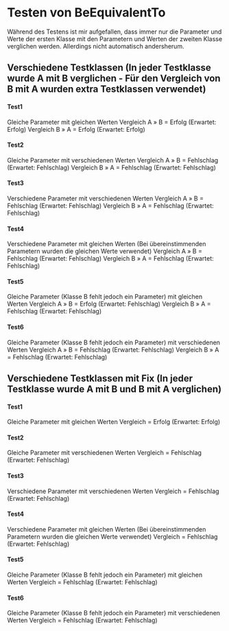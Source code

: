 # Testen von BeEquivalentTo

Während des Testens ist mir aufgefallen, dass immer nur die Parameter und Werte der ersten Klasse mit den Parametern und Werten der zweiten Klasse verglichen werden. Allerdings nicht automatisch andersherum.


## Verschiedene Testklassen (In jeder Testklasse wurde A mit B verglichen - Für den Vergleich von B mit A wurden extra Testklassen verwendet)

#### Test1
Gleiche Parameter mit gleichen Werten
Vergleich A » B = Erfolg (Erwartet: Erfolg)
Vergleich B » A = Erfolg (Erwartet: Erfolg)

#### Test2
Gleiche Parameter mit verschiedenen Werten
Vergleich A » B = Fehlschlag (Erwartet: Fehlschlag)
Vergleich B » A = Fehlschlag (Erwartet: Fehlschlag)

#### Test3
Verschiedene Parameter mit verschiedenen Werten
Vergleich A » B = Fehlschlag (Erwartet: Fehlschlag)
Vergleich B » A = Fehlschlag (Erwartet: Fehlschlag)

#### Test4
Verschiedene Parameter mit gleichen Werten (Bei übereinstimmenden Parametern wurden die gleichen Werte verwendet)
Vergleich A » B = Fehlschlag (Erwartet: Fehlschlag)
Vergleich B » A = Fehlschlag (Erwartet: Fehlschlag)

#### Test5
Gleiche Parameter (Klasse B fehlt jedoch ein Parameter) mit gleichen Werten
Vergleich A » B = Erfolg (Erwartet: Fehlschlag)
Vergleich B » A = Fehlschlag (Erwartet: Fehlschlag)

#### Test6
Gleiche Parameter (Klasse B fehlt jedoch ein Parameter) mit verschiedenen Werten
Vergleich A » B = Fehlschlag (Erwartet: Fehlschlag)
Vergleich B » A = Fehlschlag (Erwartet: Fehlschlag)

## Verschiedene Testklassen mit Fix (In jeder Testklasse wurde A mit B und B mit A verglichen)
#### Test1
Gleiche Parameter mit gleichen Werten
Vergleich = Erfolg (Erwartet: Erfolg)

#### Test2
Gleiche Parameter mit verschiedenen Werten
Vergleich = Fehlschlag (Erwartet: Fehlschlag)

#### Test3
Verschiedene Parameter mit verschiedenen Werten
Vergleich = Fehlschlag (Erwartet: Fehlschlag)

#### Test4
Verschiedene Parameter mit gleichen Werten (Bei übereinstimmenden Parametern wurden die gleichen Werte verwendet)
Vergleich = Fehlschlag (Erwartet: Fehlschlag)

#### Test5
Gleiche Parameter (Klasse B fehlt jedoch ein Parameter) mit gleichen Werten
Vergleich = Fehlschlag (Erwartet: Fehlschlag)

#### Test6
Gleiche Parameter (Klasse B fehlt jedoch ein Parameter) mit verschiedenen Werten
Vergleich = Fehlschlag (Erwartet: Fehlschlag)